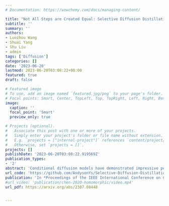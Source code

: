 ```yaml
---
# Documentation: https://wowchemy.com/docs/managing-content/

title: "Not All Steps are Created Equal: Selective Diffusion Distillation for Image Manipulation"
subtitle: ''
summary: ''
authors:
- Luozhou Wang
- Shuai Yang
- Shu Liu
- admin
tags: ['Diffusion']
categories: []
date: '2023-06-20'
lastmod: 2023-06-20T03:08:22+08:00
featured: true
draft: false

# Featured image
# To use, add an image named `featured.jpg/png` to your page's folder.
# Focal points: Smart, Center, TopLeft, Top, TopRight, Left, Right, BottomLeft, Bottom, BottomRight.
image:
  caption: ''
  focal_point: 'Smart'
  preview_only: true

# Projects (optional).
#   Associate this post with one or more of your projects.
#   Simply enter your project's folder or file name without extension.
#   E.g. `projects = ["internal-project"]` references `content/project/deep-learning/index.md`.
#   Otherwise, set `projects = []`.
projects: []
publishDate: '2023-06-20T03:08:22.919569Z'
publication_types:
- '2'
abstract: 'Conditional diffusion models have demonstrated impressive performance in image manipulation tasks. The general pipeline involves adding noise to the image and then denoising it. However, this method faces a trade-off problem: adding too much noise affects the fidelity of the image while adding too little affects its editability. This largely limits their practical applicability. In this paper, we propose a novel framework, Selective Diffusion Distillation (SDD), that ensures both the fidelity and editability of images. Instead of directly editing images with a diffusion model, we train a feedforward image manipulation network under the guidance of the diffusion model. Besides, we propose an effective indicator to select the semantic-related timestep to obtain the correct semantic guidance from the diffusion model. This approach successfully avoids the dilemma caused by the diffusion process. Our extensive experiments demonstrate the advantages of our framework.'
url_code: 'https://github.com/AndysonYs/Selective-Diffusion-Distillation'
publication: 'In *Proceedings of the IEEE International Conference on Computer Vision (ICCV)*'
#url_video: 'publication/chen-2020-homomorphic/video.mp4'
url_pdf: https://arxiv.org/abs/2307.08448


---
```

